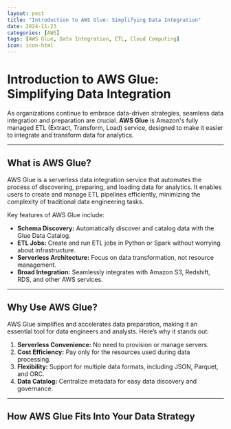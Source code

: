 ```yaml
---
layout: post
title: "Introduction to AWS Glue: Simplifying Data Integration"
date: 2024-11-23
categories: [AWS]
tags: [AWS Glue, Data Integration, ETL, Cloud Computing]
icon: icon-html
---
```


# Introduction to AWS Glue: Simplifying Data Integration

As organizations continue to embrace data-driven strategies, seamless data integration and preparation are crucial. **AWS Glue** is Amazon's fully managed ETL (Extract, Transform, Load) service, designed to make it easier to integrate and transform data for analytics.

---

## What is AWS Glue?

AWS Glue is a serverless data integration service that automates the process of discovering, preparing, and loading data for analytics. It enables users to create and manage ETL pipelines efficiently, minimizing the complexity of traditional data engineering tasks.

Key features of AWS Glue include:
- **Schema Discovery:** Automatically discover and catalog data with the Glue Data Catalog.
- **ETL Jobs:** Create and run ETL jobs in Python or Spark without worrying about infrastructure.
- **Serverless Architecture:** Focus on data transformation, not resource management.
- **Broad Integration:** Seamlessly integrates with Amazon S3, Redshift, RDS, and other AWS services.

---

## Why Use AWS Glue?

AWS Glue simplifies and accelerates data preparation, making it an essential tool for data engineers and analysts. Here’s why it stands out:
1. **Serverless Convenience:** No need to provision or manage servers.
2. **Cost Efficiency:** Pay only for the resources used during data processing.
3. **Flexibility:** Support for multiple data formats, including JSON, Parquet, and ORC.
4. **Data Catalog:** Centralize metadata for easy data discovery and governance.

---

## How AWS Glue Fits Into Your Data Strategy
